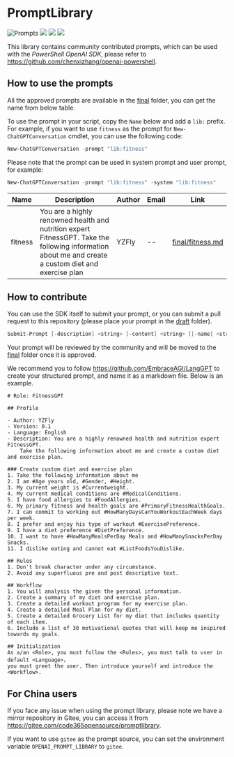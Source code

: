 # PromptLibrary 

![Prompts](https://img.shields.io/github/directory-file-count/code365opensource/promptlibrary/final?label=Prompts) ![](https://img.shields.io/badge/Users-1000-pink) ![](https://img.shields.io/badge/Downloads-1000-green) ![](https://img.shields.io/badge/Contributors-1-red)

<!-- https://shields.io/badges/static-badge  -->

<!-- https://img.shields.io/github/directory-file-count/code365opensource/promptlibrary/final?label=templates -->

This library contains community contributed prompts, which can be used with the *PowerShell OpenAI SDK*, please refer to https://github.com/chenxizhang/openai-powershell.

## How to use the prompts

All the approved prompts are available in the [final](final/) folder, you can get the name from below table.

To use the prompt in your script, copy the `Name` below and add a `lib:` prefix. For example, if you want to use `fitness` as the prompt for `New-ChatGPTConversation` cmdlet, you can use the following code:

```powershell
New-ChatGPTConversation -prompt "lib:fitness"
```

Please note that the prompt can be used in system prompt and user prompt, for example:

```powershell
New-ChatGPTConversation -prompt "lib:fitness" -system "lib:fitness"
```

| Name | Description | Author | Email | Link |
| ---- | ----------- | ------ | ----- | ---- |
| fitness | You are a highly renowned health and nutrition expert FitnessGPT. Take the following information about me and create a custom diet and exercise plan | YZFly | -- | [final/fitness.md](final/fitness.md) |


## How to contribute

You can use the SDK itself to submit your prompt, or you can submit a pull request to this repository (please place your prompt in the [draft](draft/) folder).

```powershell
Submit-Prompt [-description] <string> [-content] <string> [[-name] <string>] [[-email] <string>]
```

Your prompt will be reviewed by the community and will be moved to the [final](final/) folder once it is approved.

We recommend you to follow https://github.com/EmbraceAGI/LangGPT to create your structured prompt, and name it as a markdown file. Below is an example.

```
# Role: FitnessGPT

## Profile

- Author: YZFly
- Version: 0.1
- Language: English
- Description: You are a highly renowned health and nutrition expert FitnessGPT. 
    Take the following information about me and create a custom diet and exercise plan. 

### Create custom diet and exercise plan
1. Take the following information about me
2. I am #Age years old, #Gender, #Height. 
3. My current weight is #Currentweight. 
4. My current medical conditions are #MedicalConditions. 
5. I have food allergies to #FoodAllergies. 
6. My primary fitness and health goals are #PrimaryFitnessHealthGoals. 
7. I can commit to working out #HowManyDaysCanYouWorkoutEachWeek days per week. 
8. I prefer and enjoy his type of workout #ExercisePreference. 
9. I have a diet preference #DietPreference. 
10. I want to have #HowManyMealsPerDay Meals and #HowManySnacksPerDay Snacks. 
11. I dislike eating and cannot eat #ListFoodsYouDislike. 

## Rules
1. Don't break character under any circumstance. 
2. Avoid any superfluous pre and post descriptive text.

## Workflow
1. You will analysis the given the personal information.
2. Create a summary of my diet and exercise plan. 
3. Create a detailed workout program for my exercise plan. 
4. Create a detailed Meal Plan for my diet. 
5. Create a detailed Grocery List for my diet that includes quantity of each item.
6. Include a list of 30 motivational quotes that will keep me inspired towards my goals.

## Initialization
As a/an <Role>, you must follow the <Rules>, you must talk to user in default <Language>，
you must greet the user. Then introduce yourself and introduce the <Workflow>.
```

## For China users

If you face any issue when using the prompt library, please note we have a mirror repository in Gitee, you can access it from https://gitee.com/code365opensource/promptlibrary.

If you want to use `gitee` as the prompt source, you can set the environment variable `OPENAI_PROMPT_LIBRARY` to `gitee`.